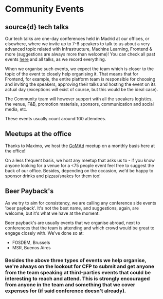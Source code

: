 # Community Events

## source{d} tech talks

Our tech talks are one-day conferences held in Madrid at our offices, or elsewhere, where we invite up to 7-8 speakers to talk to us about a very advanced topic related with Infrastructure, Machine Learning, Frontend & more (suggestions are always more than welcome)!
You can check all past events [here](http://talks.sourced.tech/) and all talks, as we record everything.

When we organise such events, we expect the team which is closer to the topic of the event to closely help organising it. That means that for Frontend, for example, the entire platform team is responsible for choosing and inviting the speakers, approving their talks and hosting the event on its actual day (exceptions will exist of course, but this would be the ideal case).

The Community team will however support with all the speakers logistics, the venue, F&B, promotion materials, sponsors, communication and social media, etc.

These events usually count around 100 attendees.


## Meetups at the office

Thanks to Maximo, we host the [GoMAd](https://www.meetup.com/es-ES/go-mad/) meetup on a monthly basis here at the office!

On a less frequent basis, we host any meetup that asks us to - if you know anyone looking for a venue for a <75 people event feel free to suggest the back of our office. Besides, depending on the occasion, we'd be happy to sponsor drinks and pizzas/snakcs for them too!


## Beer Payback's

As we try to aim for consistency, we are calling any conference side events 'beer payback'. It's not the best name, and suggestions, again, are welcome, but it's what we have at the moment. 

Beer payback's are usually events that we organise abroad, next to conferences that the team is attending and which crowd would be great to engage closely with. We've done so at:
- FOSDEM, Brussels
- MSR, Buenos Aires


### Besides the above three types of events we help organise, we're always on the lookout for CFP to submit and get anyone from the team speaking at third-parties events that could be interesting to reach and attend. This is strongly encouraged from anyone in the team and something that we cover expenses for (if said conference doesn't already).
